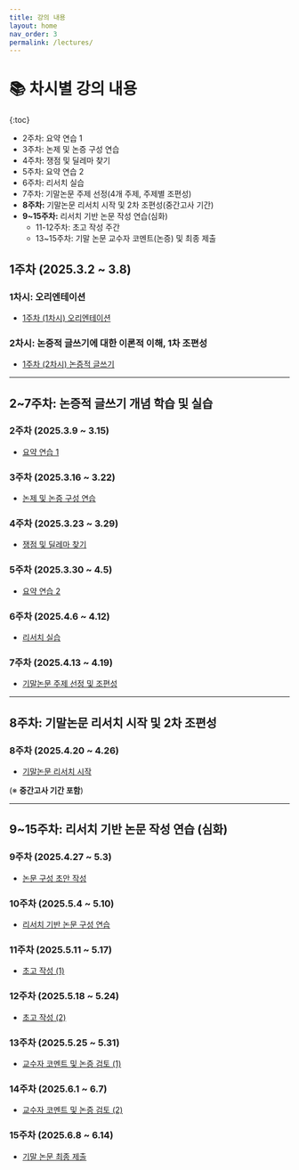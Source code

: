 ```yaml
---
title: 강의 내용
layout: home
nav_order: 3
permalink: /lectures/
---
```



# 📚 차시별 강의 내용

{:toc}

  - 2주차: 요약 연습 1
  - 3주차: 논제 및 논증 구성 연습
  - 4주차: 쟁점 및 딜레마 찾기
  - 5주차: 요약 연습 2
  - 6주차: 리서치 실습
  - 7주차: 기말논문 주제 선정(4개 주제, 주제별 조편성)
- **8주차:** 기말논문 리서치 시작 및 2차 조편성(중간고사 기간)
- **9~15주차:** 리서치 기반 논문 작성 연습(심화)
  - 11-12주차: 초고 작성 주간
  - 13~15주차: 기말 논문 교수자 코멘트(논증) 및 최종 제출



## **1주차 (2025.3.2 ~ 3.8)**

### **1차시: 오리엔테이션**

- [1주차 (1차시) 오리엔테이션](week1-1)

### **2차시: 논증적 글쓰기에 대한 이론적 이해, 1차 조편성**

- [1주차 (2차시) 논증적 글쓰기](week1-2)

---

## **2~7주차: 논증적 글쓰기 개념 학습 및 실습**

### **2주차 (2025.3.9 ~ 3.15)**
- [요약 연습 1](lectures/week2.md)

### **3주차 (2025.3.16 ~ 3.22)**
- [논제 및 논증 구성 연습](lectures/week3.md)

### **4주차 (2025.3.23 ~ 3.29)**
- [쟁점 및 딜레마 찾기](lectures/week4.md)

### **5주차 (2025.3.30 ~ 4.5)**
- [요약 연습 2](lectures/week5.md)

### **6주차 (2025.4.6 ~ 4.12)**
- [리서치 실습](lectures/week6.md)

### **7주차 (2025.4.13 ~ 4.19)**
- [기말논문 주제 선정 및 조편성](lectures/week7.md)

---

## **8주차: 기말논문 리서치 시작 및 2차 조편성**
### **8주차 (2025.4.20 ~ 4.26)**
- [기말논문 리서치 시작](lectures/week8.md)

(※ **중간고사 기간 포함**)

---

## **9~15주차: 리서치 기반 논문 작성 연습 (심화)**

### **9주차 (2025.4.27 ~ 5.3)**
- [논문 구성 초안 작성](lectures/week9.md)

### **10주차 (2025.5.4 ~ 5.10)**
- [리서치 기반 논문 구성 연습](lectures/week10.md)

### **11주차 (2025.5.11 ~ 5.17)**
- [초고 작성 (1)](lectures/week11.md)

### **12주차 (2025.5.18 ~ 5.24)**
- [초고 작성 (2)](lectures/week12.md)

### **13주차 (2025.5.25 ~ 5.31)**
- [교수자 코멘트 및 논증 검토 (1)](lectures/week13.md)

### **14주차 (2025.6.1 ~ 6.7)**
- [교수자 코멘트 및 논증 검토 (2)](lectures/week14.md)

### **15주차 (2025.6.8 ~ 6.14)**
- [기말 논문 최종 제출](lectures/week15.md)
